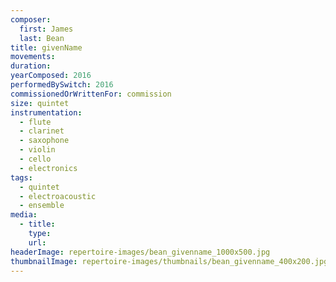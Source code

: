 ```yaml
---
composer:
  first: James
  last: Bean
title: givenName
movements:
duration:
yearComposed: 2016
performedBySwitch: 2016
commissionedOrWrittenFor: commission
size: quintet
instrumentation:
  - flute
  - clarinet
  - saxophone
  - violin
  - cello
  - electronics
tags:
  - quintet
  - electroacoustic
  - ensemble
media:
  - title:
    type:
    url:
headerImage: repertoire-images/bean_givenname_1000x500.jpg
thumbnailImage: repertoire-images/thumbnails/bean_givenname_400x200.jpg
---
```

